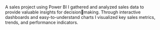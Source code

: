 A sales project using Power BI
I gathered and analyzed sales data to provide valuable insights for decisionmaking. Through interactive dashboards and easy-to-understand charts
I visualized key sales metrics, trends, and performance indicators.
